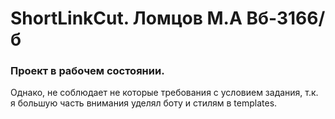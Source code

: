 # ShortLinkCut. Ломцов М.А Вб-3166/б

### Проект в рабочем состоянии.

Однако, не соблюдает не которые требования с условием задания, т.к. я большую часть внимания уделял боту и стилям в templates.
